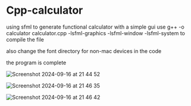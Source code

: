 # Cpp-calculator
using sfml to generate functional calculator with a simple gui
use g++ -o calculator calculator.cpp -lsfml-graphics -lsfml-window -lsfml-system to compile the file

also change the font directory for non-mac devices in the code

the program is complete

![Screenshot 2024-09-16 at 21 44 52](https://github.com/user-attachments/assets/baa6a769-4d6b-4400-b55d-c00515f87934)

![Screenshot 2024-09-16 at 21 46 35](https://github.com/user-attachments/assets/3d452747-b0d3-4741-b3b9-03ec1f927bdf)

![Screenshot 2024-09-16 at 21 46 42](https://github.com/user-attachments/assets/e5f17849-9a1d-46e8-b3ef-1c3a0398bdfe)



